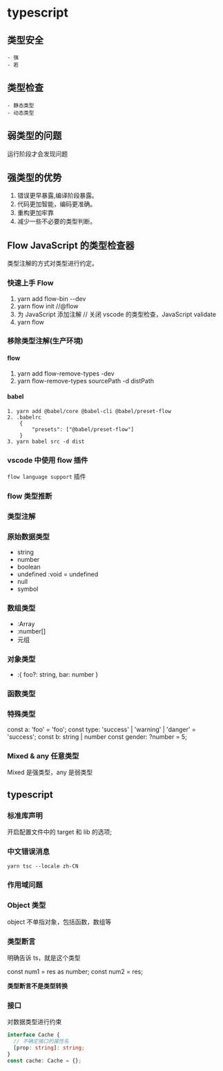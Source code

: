 # typescript

## 类型安全

    - 强
    - 若

## 类型检查

    - 静态类型
    - 动态类型

## 弱类型的问题

运行阶段才会发现问题

## 强类型的优势

1. 错误更早暴露,编译阶段暴露。
2. 代码更加智能，编码更准确。
3. 重构更加牢靠
4. 减少一些不必要的类型判断。

## Flow JavaScript 的类型检查器

类型注解的方式对类型进行约定。

### 快速上手 Flow

1. yarn add flow-bin --dev
2. yarn flow init
   //@flow
3. 为 JavaScript 添加注解
   // 关闭 vscode 的类型检查，JavaScript validate
4. yarn flow

### 移除类型注解(生产环境)

#### flow

1. yarn add flow-remove-types -dev
2. yarn flow-remove-types sourcePath -d distPath

#### babel

```yarn
1. yarn add @babel/core @babel-cli @babel/preset-flow
2. .babelrc
    {
        "presets": ["@babel/preset-flow"]
    }
3. yarn babel src -d dist
```

### vscode 中使用 flow 插件

`flow language support` 插件

### flow 类型推断

### 类型注解

### 原始数据类型

- string
- number
- boolean
- undefined :void = undefined
- null
- symbol

### 数组类型

- :Array<number>
- :number[]
- 元组

### 对象类型

- :{ foo?: string, bar: number }

### 函数类型

### 特殊类型

const a: 'foo' = 'foo';
const type: 'success' | 'warning' | 'danger' = 'success';
const b: string | number
const gender: ?number = 5;

### Mixed & any 任意类型

Mixed 是强类型，any 是弱类型

## typescript

### 标准库声明

开启配置文件中的 target 和 lib 的选项;

### 中文错误消息

`yarn tsc --locale zh-CN`

### 作用域问题

### Object 类型

object 不单指对象，包括函数，数组等

### 类型断言

明确告诉 ts，就是这个类型

const num1 = res as number;
const num2 = <number>res;

**类型断言不是类型转换**

### 接口

对数据类型进行约束

```ts
interface Cache {
  // 不确定接口的属性名
  [prop: string]: string;
}
const cache: Cache = {};
```
